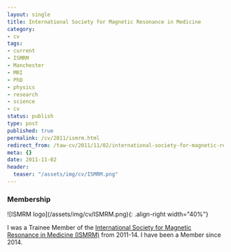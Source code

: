 ```yaml
---
layout: single
title: International Society for Magnetic Resonance in Medicine
category:
- cv
tags:
- current
- ISMRM
- Manchester
- MRI
- PhD
- physics
- research
- science
- cv
status: publish
type: post
published: true
permalink: /cv/2011/ismrm.html
redirect_from: /taw-cv/2011/11/02/international-society-for-magnetic-resonance-in-medicine-ismrm
meta: {}
date: 2011-11-02
header:
  teaser: "/assets/img/cv/ISMRM.png"
---
```

<h3>Membership</h3>
![ISMRM logo](/assets/img/cv/ISMRM.png){: .align-right width="40%"}
<p>I was a Trainee Member of the <a target="_blank" href="http://www.ismrm.org/">International Society for Magnetic Resonance in Medicine (ISMRM)</a> from 2011-14. I have been a Member since 2014.</p>